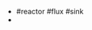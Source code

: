 - #reactor #flux #sink
- [](https://stackoverflow.com/questions/67594996/java-spring-reactor-send-update-flux-when-underlying-database-changed)